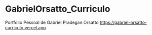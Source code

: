 # GabrielOrsatto_Curriculo

Portfolio Pessoal de Gabriel Pradegan Orsatto
https://gabriel-orsatto-curriculo.vercel.app
